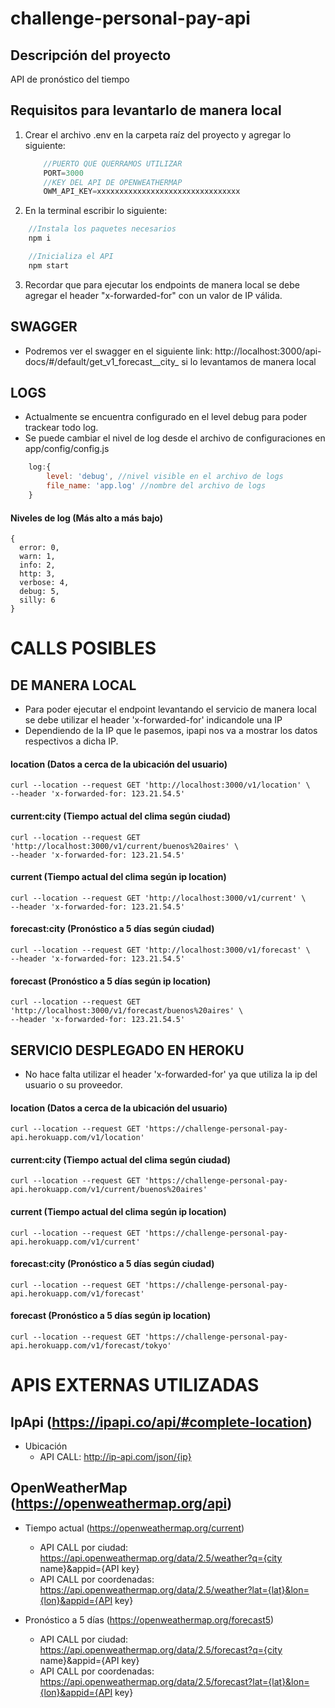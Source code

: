 # challenge-personal-pay-api

## Descripción del proyecto
API de pronóstico del tiempo


## Requisitos para levantarlo de manera local
1. Crear el archivo .env en la carpeta raíz del proyecto y agregar lo siguiente:
    ```js
        //PUERTO QUE QUERRAMOS UTILIZAR
        PORT=3000
        //KEY DEL API DE OPENWEATHERMAP
        OWM_API_KEY=xxxxxxxxxxxxxxxxxxxxxxxxxxxxxxxx
    ```
2. En la terminal escribir lo siguiente:
```js
    //Instala los paquetes necesarios
    npm i
```
```js
    //Inicializa el API
    npm start
```
3. Recordar que para ejecutar los endpoints de manera local se debe agregar el header "x-forwarded-for" con un valor de IP válida.

## SWAGGER
- Podremos ver el swagger en el siguiente link: http://localhost:3000/api-docs/#/default/get_v1_forecast__city_ si lo levantamos de manera local

## LOGS
- Actualmente se encuentra configurado en el level debug para poder trackear todo log.
- Se puede cambiar el nivel de log desde el archivo de configuraciones en app/config/config.js
```js
    log:{
        level: 'debug', //nivel visible en el archivo de logs
        file_name: 'app.log' //nombre del archivo de logs
    }
```
#### Niveles de log (Más alto a más bajo)
```
{
  error: 0,
  warn: 1,
  info: 2,
  http: 3,
  verbose: 4,
  debug: 5,
  silly: 6
}
```

# CALLS POSIBLES

## DE MANERA LOCAL
- Para poder ejecutar el endpoint levantando el servicio de manera local se debe utilizar el header 'x-forwarded-for' indicandole una IP 
- Dependiendo de la IP que le pasemos, ipapi nos va a mostrar los datos respectivos a dicha IP.

#### location (Datos a cerca de la ubicación del usuario)
```
curl --location --request GET 'http://localhost:3000/v1/location' \
--header 'x-forwarded-for: 123.21.54.5'
```
#### current:city (Tiempo actual del clima según ciudad)
```
curl --location --request GET 'http://localhost:3000/v1/current/buenos%20aires' \
--header 'x-forwarded-for: 123.21.54.5'
```
#### current (Tiempo actual del clima según ip location)
```
curl --location --request GET 'http://localhost:3000/v1/current' \
--header 'x-forwarded-for: 123.21.54.5'
```
#### forecast:city (Pronóstico a 5 días según ciudad)
```
curl --location --request GET 'http://localhost:3000/v1/forecast' \
--header 'x-forwarded-for: 123.21.54.5'
```
#### forecast (Pronóstico a 5 días según ip location)
```
curl --location --request GET 'http://localhost:3000/v1/forecast/buenos%20aires' \
--header 'x-forwarded-for: 123.21.54.5'
```

## SERVICIO DESPLEGADO EN HEROKU
- No hace falta utilizar el header 'x-forwarded-for' ya que utiliza la ip del usuario o su proveedor.

#### location (Datos a cerca de la ubicación del usuario)
```
curl --location --request GET 'https://challenge-personal-pay-api.herokuapp.com/v1/location'
```
#### current:city (Tiempo actual del clima según ciudad)
```
curl --location --request GET 'https://challenge-personal-pay-api.herokuapp.com/v1/current/buenos%20aires'
```
#### current (Tiempo actual del clima según ip location)
```
curl --location --request GET 'https://challenge-personal-pay-api.herokuapp.com/v1/current'
```
#### forecast:city (Pronóstico a 5 días según ciudad)
```
curl --location --request GET 'https://challenge-personal-pay-api.herokuapp.com/v1/forecast'
```
#### forecast (Pronóstico a 5 días según ip location)
```
curl --location --request GET 'https://challenge-personal-pay-api.herokuapp.com/v1/forecast/tokyo'
```




# APIS EXTERNAS UTILIZADAS

## IpApi (https://ipapi.co/api/#complete-location)
- Ubicación
    - API CALL: http://ip-api.com/json/{ip}

## OpenWeatherMap (https://openweathermap.org/api)
- Tiempo actual  (https://openweathermap.org/current)
    - API CALL por ciudad: https://api.openweathermap.org/data/2.5/weather?q={city name}&appid={API key}
    - API CALL por coordenadas: https://api.openweathermap.org/data/2.5/weather?lat={lat}&lon={lon}&appid={API key}

- Pronóstico a 5 días (https://openweathermap.org/forecast5)
    - API CALL por ciudad: https://api.openweathermap.org/data/2.5/forecast?q={city name}&appid={API key}
    - API CALL por coordenadas: https://api.openweathermap.org/data/2.5/forecast?lat={lat}&lon={lon}&appid={API key}





